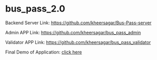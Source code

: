 # bus_pass_2.0

Backend Server Link: https://github.com/kheersagar/Bus-Pass-server

Admin APP Link: https://github.com/kheersagar/bus_pass_admin

Validator APP Link: https://github.com/kheersagar/bus_pass_validator

Final Demo of Application: <a href="https://drive.google.com/file/d/1YI_iLIShdj970ZqI-hs8BoyOVpz7m_yn/view?usp=sharing"> click here</a>
